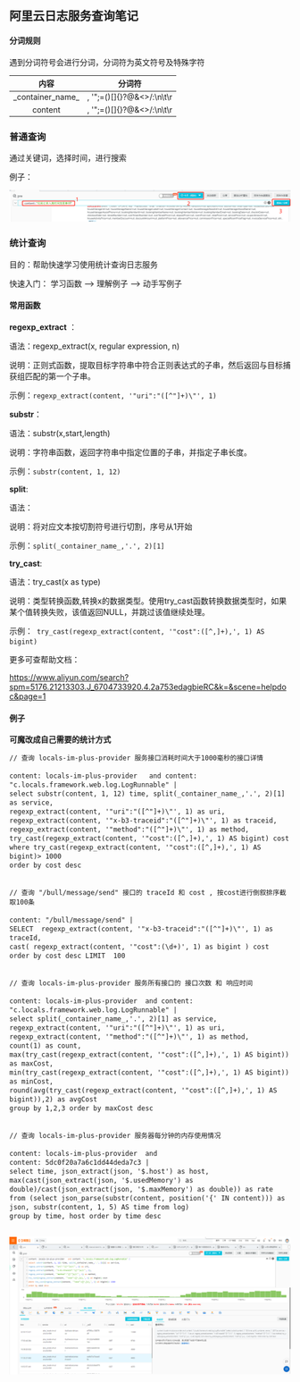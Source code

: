 ## 阿里云日志服务查询笔记



#### 分词规则

遇到分词符号会进行分词，分词符为英文符号及特殊字符

|       内容        |          分词符           |
| :---------------: | :-----------------------: |
| \_container_name_ | , '";=()[]{}?@&<>/:\n\t\r |
|      content      | , '";=()[]{}?@&<>/:\n\t\r |



### 普通查询

通过关键词，选择时间，进行搜索

例子：

![image-20211101164313580](阿里云日志服务查询笔记.assets/image-20211101164313580.png)





### 统计查询

目的：帮助快速学习使用统计查询日志服务

快速入门： 学习函数 --> 理解例子 -->  动手写例子



#### 常用函数

**regexp_extract** ： 

语法：regexp_extract(x, regular expression, n)

说明：正则式函数，提取目标字符串中符合正则表达式的子串，然后返回与目标捕获组匹配的第一个子串。

示例：`regexp_extract(content, '"uri":"([^"]+)\"', 1)`



**substr**：

语法：substr(x,start,length)

说明：字符串函数，返回字符串中指定位置的子串，并指定子串长度。

示例：` substr(content, 1, 12) `



**split**:

语法：

说明：将对应文本按切割符号进行切割，序号从1开始

示例：` split(_container_name_,'.', 2)[1] `



**try_cast**:

语法：try_cast(x as type)

说明：类型转换函数,转换x的数据类型。使用try_cast函数转换数据类型时，如果某个值转换失败，该值返回NULL，并跳过该值继续处理。

示例：`  try_cast(regexp_extract(content, '"cost":([^,]+),', 1) AS bigint) `



更多可查帮助文档：

https://www.aliyun.com/search?spm=5176.21213303.J_6704733920.4.2a753edagbieRC&k=&scene=helpdoc&page=1





#### 例子

**可魔改成自己需要的统计方式**

```
// 查询 locals-im-plus-provider 服务接口消耗时间大于1000毫秒的接口详情

content: locals-im-plus-provider   and content: "c.locals.framework.web.log.LogRunnable" | 
select substr(content, 1, 12) time, split(_container_name_,'.', 2)[1] as service, 
regexp_extract(content, '"uri":"([^"]+)\"', 1) as uri, 
regexp_extract(content, '"x-b3-traceid":"([^"]+)\"', 1) as traceid,
regexp_extract(content, '"method":"([^"]+)\"', 1) as method,
try_cast(regexp_extract(content, '"cost":([^,]+),', 1) AS bigint) cost 
where try_cast(regexp_extract(content, '"cost":([^,]+),', 1) AS bigint)> 1000 
order by cost desc


// 查询 "/bull/message/send" 接口的 traceId 和 cost , 按cost进行倒叙排序截取100条

content: "/bull/message/send" | 
SELECT  regexp_extract(content, '"x-b3-traceid":"([^"]+)\"', 1) as traceId,
cast( regexp_extract(content, '"cost":(\d+)', 1) as bigint ) cost 
order by cost desc LIMIT  100


// 查询 locals-im-plus-provider 服务所有接口的 接口次数 和 响应时间 

content: locals-im-plus-provider  and content: "c.locals.framework.web.log.LogRunnable" | 
select split(_container_name_,'.', 2)[1] as service, 
regexp_extract(content, '"uri":"([^"]+)\"', 1) as uri, 
regexp_extract(content, '"method":"([^"]+)\"', 1) as method, 
count(1) as count,
max(try_cast(regexp_extract(content, '"cost":([^,]+),', 1) AS bigint)) as maxCost,
min(try_cast(regexp_extract(content, '"cost":([^,]+),', 1) AS bigint)) as minCost, 
round(avg(try_cast(regexp_extract(content, '"cost":([^,]+),', 1) AS bigint)),2) as avgCost 
group by 1,2,3 order by maxCost desc


// 查询 locals-im-plus-provider 服务器每分钟的内存使用情况

content: locals-im-plus-provider  and 
content: 5dc0f20a7a6c1dd44deda7c3 | 
select time, json_extract(json, '$.host') as host,
max(cast(json_extract(json, '$.usedMemory') as double)/cast(json_extract(json, '$.maxMemory') as double)) as rate 
from (select json_parse(substr(content, position('{' IN content))) as json, substr(content, 1, 5) AS time from log) 
group by time, host order by time desc


```



![image-20211008174236722](阿里云日志服务查询笔记.assets/image-20211008174236722.png)